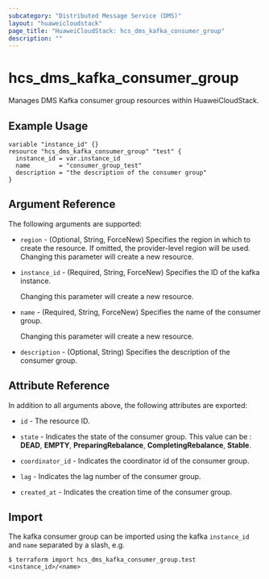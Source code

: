 ```yaml
---
subcategory: "Distributed Message Service (DMS)"
layout: "huaweicloudstack"
page_title: "HuaweiCloudStack: hcs_dms_kafka_consumer_group"
description: ""
---
```


# hcs_dms_kafka_consumer_group

Manages DMS Kafka consumer group resources within HuaweiCloudStack.

## Example Usage

```hcl
variable "instance_id" {}
resource "hcs_dms_kafka_consumer_group" "test" {
  instance_id = var.instance_id
  name        = "consumer_group_test"
  description = "the description of the consumer group"
}
```

## Argument Reference

The following arguments are supported:

* `region` - (Optional, String, ForceNew) Specifies the region in which to create the resource.
  If omitted, the provider-level region will be used. Changing this parameter will create a new resource.

* `instance_id` - (Required, String, ForceNew) Specifies the ID of the kafka instance.

  Changing this parameter will create a new resource.

* `name` - (Required, String, ForceNew) Specifies the name of the consumer group.

  Changing this parameter will create a new resource.

* `description` - (Optional, String) Specifies the description of the consumer group.

## Attribute Reference

In addition to all arguments above, the following attributes are exported:

* `id` - The resource ID.

* `state` - Indicates the state of the consumer group. This value can be :
  **DEAD**, **EMPTY**, **PreparingRebalance**, **CompletingRebalance**, **Stable**.

* `coordinator_id` - Indicates the coordinator id of the consumer group.

* `lag` - Indicates the lag number of the consumer group.

* `created_at` - Indicates the creation time of the consumer group.

## Import

The kafka consumer group can be imported using the kafka `instance_id` and `name` separated by a slash, e.g.

```
$ terraform import hcs_dms_kafka_consumer_group.test <instance_id>/<name>
```
